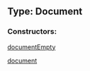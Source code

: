 ## Type: Document  

### Constructors:

[documentEmpty](../constructors/documentEmpty.md)  

[document](../constructors/document.md)  

